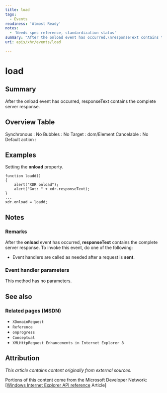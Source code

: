 ```yaml
---
title: load
tags:
  - Events
readiness: 'Almost Ready'
notes:
  - 'Needs spec reference, standardization status'
summary: "After the onload event has occurred,\nresponseText contains the complete server response.\n"
uri: apis/xhr/events/load

---
```

# load

## Summary

After the onload event has occurred, responseText contains the complete server response.

## Overview Table

Synchronous
:   No
Bubbles
:   No
Target
:   dom/Element
Cancelable
:   No
Default action
:

## Examples

Setting the **onload** property.

``` {.js}
function loadd()
{
    alert("XDR onload");
    alert("Got: " + xdr.responseText);
}
...
xdr.onload = loadd;
```

## Notes

### Remarks

After the **onload** event has occurred, **responseText** contains the complete server response. To invoke this event, do one of the following:

-   Event handlers are called as needed after a request is **sent**.

### Event handler parameters

This method has no parameters.

## See also

### Related pages (MSDN)

-   `XDomainRequest`
-   `Reference`
-   `onprogress`
-   `Conceptual`
-   `XMLHttpRequest Enhancements in Internet Explorer 8`

## Attribution

*This article contains content originally from external sources.*

Portions of this content come from the Microsoft Developer Network: [[Windows Internet Explorer API reference](http://msdn.microsoft.com/en-us/library/ie/hh828809%28v=vs.85%29.aspx) Article]

